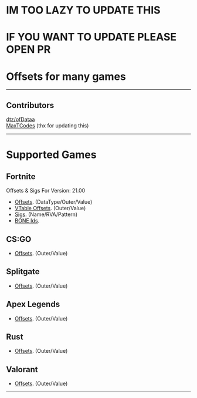 # IM TOO LAZY TO UPDATE THIS
# IF YOU WANT TO UPDATE PLEASE OPEN PR

# Offsets for many games

---------------------
## Contributors
[dtz/ofDataa](https://github.com/ofDataa/) <br>
[MaxTCodes](https://github.com/MaxTCodes) (thx for updating this)

---------------------
# Supported Games

## Fortnite

Offsets & Sigs For Version: 21.00

- [Offsets](https://github.com/ofDataa/offsets/blob/main/fortnite/all_offsets-21.00). (DataType/Outer/Value)
- [VTable Offsets](https://github.com/ofDataa/offsets/blob/main/fortnite/vtable-offsets). (Outer/Value)
- [Sigs](https://github.com/ofDataa/offsets/blob/main/fortnite/sigs). (Name/RVA/Pattern)
- [BONE Ids](https://github.com/ofDataa/offsets/blob/main/fortnite/BoneIDS.cpp).

## CS:GO

- [Offsets](https://github.com/ofDataa/offsets/blob/main/csgo/offsets). (Outer/Value)

## Splitgate

- [Offsets](https://github.com/ofDataa/offsets/blob/main/splitgate/offsets). (Outer/Value)

## Apex Legends

- [Offsets](https://github.com/ofDataa/offsets/blob/main/apexlegends/offsets). (Outer/Value)

## Rust

- [Offsets](https://github.com/ofDataa/offsets/blob/main/rust/offsets). (Outer/Value)

## Valorant

- [Offsets](https://github.com/ofDataa/offsets/blob/main/rust/offsets). (Outer/Value)

---------------------
